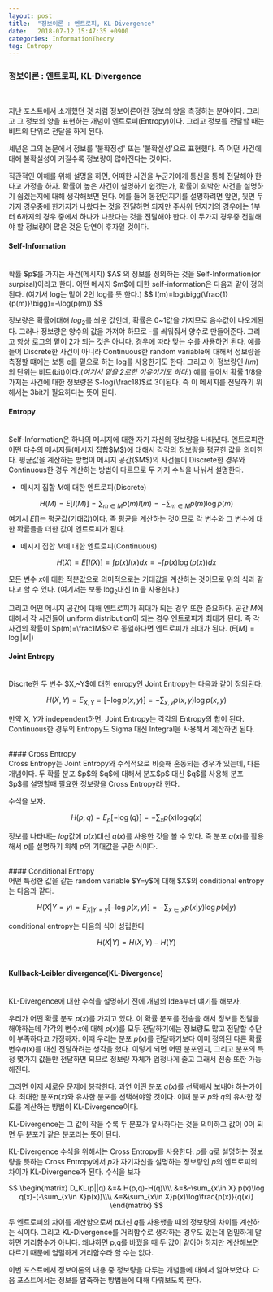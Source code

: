 ```yaml
---
layout: post
title:  "정보이론 : 엔트로피, KL-Divergence"
date:   2018-07-12 15:47:35 +0900
categories: InformationTheory
tag: Entropy
---
```


### 정보이론 : 엔트로피, KL-Divergence

<br>

지난 포스트에서 소개했던 것 처럼 정보이론이란 정보의 양을 측정하는 분야이다. 그리고 그 정보의 양을 표현하는 개념이 엔트로피(Entropy)이다. 그리고 정보를 전달할 때는 비트의 단위로 전달을 하게 된다.

셰넌은 그의 논문에서 정보를 '불확정성' 또는 '불확실성'으로 표현했다. 즉 어떤 사건에 대해 불확실성이 커질수록 정보량이 많아진다는 것이다.

직관적인 이해를 위해 설명을 하면, 어떠한 사건을 누군가에게 통신을 통해 전달해야 한다고 가정을 하자. 확률이 높은 사건이 설명하기 쉽겠는가, 확률이 희박한 사건을 설명하기 쉽겠는지에 대해 생각해보면 된다. 예를 들어 동전던지기를 설명하려면 앞면, 뒷면 두가지 경우중에 한가지가 나왔다는 것을 전달하면 되지만 주사위 던지기의 경우에는 1부터 6까지의 경우 중에서 하나가 나왔다는 것을 전달해야 한다. 이 두가지 경우중 전달해야 할 정보량이 많은 것은 당연이 후자일 것이다.
<br>
#### Self-Information
<br>
확률 $p$를 가지는 사건(메시지) $A$ 의 정보를 정의하는 것을 Self-Information(or surpisal)이라고 한다.
어떤 메시지 $m$에 대한 self-information은 다음과 같이 정의된다.
(여기서 log는 밑이 2인 log를 뜻 한다.)
$$
I(m)=log\bigg(\frac{1}{p(m)}\bigg)=-\log(p(m))
$$

정보량은 확률에대해 $log_2$를 씌운 값인데, 확률은 $0$~$1$값을 가지므로 음수값이 나오게된다. 그러나 정보량은 양수의 값을 가져야 하므로 -를 씌워줘서 양수로 만들어준다. 그리고 항상 로그의 밑이 2가 되는 것은 아니다. 경우에 따라 맞는 수를 사용하면 된다. 예를 들어 Discrete한 사건이 아니라 Continuous한 random variable에 대해서 정보량을 측정할 떄에는 보통 e를 밑으로 하는 log를 사용한기도 한다.
그리고 이 정보량인 $I(m)$의 단위는 비트(bit)이다.(*여기서 밑을 2로한 이유이기도 하다.*) 예를 들어서 확률 1/8을 가지는 사건에 대한 정보량은 $-log(\frac18)$로 3이된다. 즉 이 메시지를 전달하기 위해서는 3bit가 필요하다는 뜻이 된다.
<br>
#### Entropy
<br>
Self-Information은 하나의 메시지에 대한 자기 자신의 정보량을 나타냈다. 엔트로피란 어떤 다수의 메시지들(메시지 집합$M$)에 대해서 각각의 정보량을 평균한 값을 의미한다.
평균값을 계산하는 방법이 메시지 공간($M$)의 사건들이 Discrete한 경우와 Continuous한 경우 계산하는 방법이 다르므로 두 가지 수식을 나눠서 설명한다.

* 메시지 집합 $M$에 대한 엔트로피(Discrete)

$$
H(M)=E[I(M)]=\sum_{m\in M} p(m)I(m)=-\sum_{m\in M}p(m)\log p(m)
$$
여기서 $E[]$는 평균값(기대값)이다. 즉 평균을 계산하는 것이므로 각 변수와 그 변수에 대한 확률들을 더한 값이 엔트로피가 된다.

* 메시지 집합 $M$에 대한 엔트로피(Continuous)

$$
H(X)=E[I(X)]=\int p(x)I(x) dx = -\int p(x)\log(p(x))dx
$$

모든 변수 $x$에 대한 적분값으로 의미적으로는 기대값을 계산하는 것이므로 위의 식과 같다고 할 수 있다.
(여기서는 보통 $\log_2$대신 $\ln$을 사용한다.)

그리고 어떤 메시지 공간에 대해 엔트로피가 최대가 되는 경우 또한 중요하다. 공간 $M$에 대해서 각 사건들이 uniform distribution이 되는 경우 엔트로피가 최대가 된다. 즉 각 사건의 확률이 $p(m)=\frac1M$으로 동일하다면 엔트로피가 최대가 된다.
($E[M]=\log|M|$)
<br>
#### Joint Entropy
<br>
Discrte한 두 변수 $X,~Y$에 대한 enropy인 Joint Entropy는 다음과 같이 정의된다.

$$
H(X,Y)=E_{X,Y}=[-\log p(x,y)]=-\sum_{x,y}p(x,y)\log p(x,y)
$$

만약 $X,~Y$가 independent하면, Joint Entropy는 각각의 Entropy의 합이 된다.
Continuous한 경우의 Entropy도 Sigma 대신 Integral을 사용해서 계산하면 된다.

<br>
#### Cross Entropy
<br>
Cross Entropy는 Joint Entropy와 수식적으로 비슷해 혼동되는 경우가 있는데, 다른 개념이다.
두 확률 분포 $p$와 $q$에 대해서 분포$p$ 대신 $q$를 사용해 분포 $p$를 설명할때 필요한 정보량을 Cross Entropy라 한다.

수식을 보자.

$$
H(p,q) = E_p[-\log(q)] = -\sum_xp(x)\log q(x)
$$

정보를 나타내는 $log$값에 $p(x)$대신 $q(x)$를 사용한 것을 볼 수 있다. 즉 분포 $q(x)$를 활용해서 $p$를 설명하기 위해 $p$의 기대값을 구한 식이다.

<br>
#### Conditional Entropy
<br>
어떤 특정한 값을 같는 random variable $Y=y$에 대해 $X$의 conditional entropy는 다음과 같다.

$$
H(X|Y=y)=E_{X|Y=y}[-\log p(x,y)]=-\sum_{x\in X}p(x|y)\log p(x|y)
$$

conditional entropy는 다음의 식이 성립한다

$$
H(X|Y) = H(X,Y) - H(Y)
$$
<br>
#### Kullback-Leibler divergence(KL-Divergence)
<br>
KL-Divergence에 대한 수식을 설명하기 전에 개념의 Idea부터 얘기를 해보자.

우리가 어떤 확률 분포 $p(x)$를 가지고 있다. 이 확률 분포를 전송을 해서 정보를 전달을 해야하는데 각각의 변수$x$에 대해 $p(x)$를 모두 전달하기에는 정보량도 많고 전달할 수단이 부족하다고 가정하자. 이때 우리는 분포 $p(x)$를 전달하기보다 이미 정의된 다른 확률 변수$q(x)$를 대신 전달하려는 생각을 했다. 이렇게 되면 어떤 분포인지, 그리고 분포의 특정 몇가지 값들만 전달하면 되므로 정보량 자체가 엄청나게 줄고 그래서 전송 또한 가능해진다.

그러면 이제 새로운 문제에 봉착한다. 과연 어떤 분포 $q(x)$를 선택해서 보내야 하는가이다.
최대한 분포$p(x)$와 유사한 분포를 선택해야할 것이다. 이때 분포 $p$와 $q$의 유사한 정도를 계산하는 방법이 KL-Divergence이다.

KL-Divergence는 그 값이 작을 수록 두 분포가 유사하다는 것을 의미하고 값이 0이 되면 두 분포가 같은 분포라는 뜻이 된다.

KL-Divergence 수식을 위해서는 Cross Entropy를 사용한다. $p$를 $q$로 설명하는 정보량을 뜻하는 Cross Entropy에서 $p$가 자기자신을 설명하는 정보량인 $p$의 엔트로피의 차이가 KL-Divergence가 된다.
수식을 보자

$$
\begin{matrix}
D_KL(p||q) &=& H(p,q)-H(q)\\\\
&=&-\sum_{x\in X} p(x)\log q(x)-(-\sum_{x\in X}p(x))\\\\
&=&\sum_{x\in X}p(x)\log\frac{p(x)}{q(x)}
\end{matrix}
$$

두 엔트로피의 차이를 계산함으로써 $p$대신 $q$를 사용했을 때의 정보량의 차이를 계산하는 식이다. 그리고 KL-Divergence를 거리함수로 생각하는 경우도 있는데 엄밀하게 말하면 거리함수가 아니다. 왜냐하면 p,q를 바꿨을 때 두 값이 같아야 하지만 계산해보면 다르기 때문에 엄밀하게 거리함수라 할 수는 없다.

이번 포스트에서 정보이론의 내용 중 정보량을 다루는 개념들에 대해서 알아보았다. 다음 포스트에서는 정보를 압축하는 방법들에 대해 다뤄보도록 한다.
